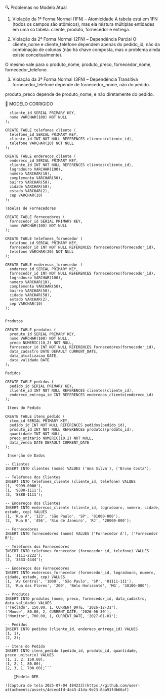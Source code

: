 
🔍 Problemas no Modelo Atual
1. Violação da 1ª Forma Normal (1FN) – Atomicidade
A tabela está em 1FN (todos os campos são atômicos), mas ela mistura múltiplas entidades em uma só tabela: cliente, produto, fornecedor e entrega.

2. Violação da 2ª Forma Normal (2FN) – Dependência Parcial
O cliente_nome e cliente_telefone dependem apenas do pedido_id, não da combinação de colunas (não há chave composta, mas o problema ainda existe conceitualmente).

O mesmo vale para o produto_nome, produto_preco, fornecedor_nome, fornecedor_telefone.

3. Violação da 3ª Forma Normal (3FN) – Dependência Transitiva
fornecedor_telefone depende de fornecedor_nome, não do pedido.

produto_preco depende de produto_nome, e não diretamente do pedido.

📁 MODELO CORRIGIDO

```sqlCREATE TABLE clientes (
  cliente_id SERIAL PRIMARY KEY,
  nome VARCHAR(100) NOT NULL
);

CREATE TABLE telefones_cliente (
  telefone_id SERIAL PRIMARY KEY,
  cliente_id INT NOT NULL REFERENCES clientes(cliente_id),
  telefone VARCHAR(20) NOT NULL
);

CREATE TABLE enderecos_cliente (
  endereco_id SERIAL PRIMARY KEY,
  cliente_id INT NOT NULL REFERENCES clientes(cliente_id),
  logradouro VARCHAR(100),
  numero VARCHAR(10),
  complemento VARCHAR(50),
  bairro VARCHAR(50),
  cidade VARCHAR(50),
  estado VARCHAR(2),
  cep VARCHAR(10)
);

Tabelas de Fornecedores

CREATE TABLE fornecedores (
  fornecedor_id SERIAL PRIMARY KEY,
  nome VARCHAR(100) NOT NULL
);

CREATE TABLE telefones_fornecedor (
  telefone_id SERIAL PRIMARY KEY,
  fornecedor_id INT NOT NULL REFERENCES fornecedores(fornecedor_id),
  telefone VARCHAR(20) NOT NULL
);

CREATE TABLE enderecos_fornecedor (
  endereco_id SERIAL PRIMARY KEY,
  fornecedor_id INT NOT NULL REFERENCES fornecedores(fornecedor_id),
  logradouro VARCHAR(100),
  numero VARCHAR(10),
  complemento VARCHAR(50),
  bairro VARCHAR(50),
  cidade VARCHAR(50),
  estado VARCHAR(2),
  cep VARCHAR(10)
);


Produtos

CREATE TABLE produtos (
  produto_id SERIAL PRIMARY KEY,
  nome VARCHAR(100) NOT NULL,
  preco NUMERIC(10,2) NOT NULL,
  fornecedor_id INT NOT NULL REFERENCES fornecedores(fornecedor_id),
  data_cadastro DATE DEFAULT CURRENT_DATE,
  data_atualizacao DATE,
  data_validade DATE
);

Pedidos

CREATE TABLE pedidos (
  pedido_id SERIAL PRIMARY KEY,
  cliente_id INT NOT NULL REFERENCES clientes(cliente_id),
  endereco_entrega_id INT REFERENCES enderecos_cliente(endereco_id)
);

 Itens do Pedido

CREATE TABLE itens_pedido (
  item_id SERIAL PRIMARY KEY,
  pedido_id INT NOT NULL REFERENCES pedidos(pedido_id),
  produto_id INT NOT NULL REFERENCES produtos(produto_id),
  quantidade INT NOT NULL,
  preco_unitario NUMERIC(10,2) NOT NULL,
  data_venda DATE DEFAULT CURRENT_DATE
);

 Inserção de Dados

-- Clientes
INSERT INTO clientes (nome) VALUES ('Ana Silva'), ('Bruno Costa');

-- Telefones dos Clientes
INSERT INTO telefones_cliente (cliente_id, telefone) VALUES
(1, '9999-0000'),
(1, '9888-1111'),
(2, '8888-1111');

-- Endereços dos Clientes
INSERT INTO enderecos_cliente (cliente_id, logradouro, numero, cidade, estado, cep) VALUES
(1, 'Rua A', '123', 'São Paulo', 'SP', '01000-000'),
(2, 'Rua B', '456', 'Rio de Janeiro', 'RJ', '20000-000');

-- Fornecedores
INSERT INTO fornecedores (nome) VALUES ('Fornecedor A'), ('Fornecedor B');

-- Telefones dos Fornecedores
INSERT INTO telefones_fornecedor (fornecedor_id, telefone) VALUES
(1, '1111-2222'),
(2, '3333-4444');

-- Endereços dos Fornecedores
INSERT INTO enderecos_fornecedor (fornecedor_id, logradouro, numero, cidade, estado, cep) VALUES
(1, 'Av Central', '1000', 'São Paulo', 'SP', '01111-111'),
(2, 'Rua das Flores', '200', 'Belo Horizonte', 'MG', '30100-000');

-- Produtos
INSERT INTO produtos (nome, preco, fornecedor_id, data_cadastro, data_validade) VALUES
('Teclado', 150.00, 1, CURRENT_DATE, '2026-12-31'),
('Mouse', 80.00, 2, CURRENT_DATE, '2026-06-30'),
('Monitor', 700.00, 1, CURRENT_DATE, '2027-01-01');

-- Pedidos
INSERT INTO pedidos (cliente_id, endereco_entrega_id) VALUES
(1, 1),
(2, 2);

-- Itens do Pedido
INSERT INTO itens_pedido (pedido_id, produto_id, quantidade, preco_unitario) VALUES
(1, 1, 2, 150.00),
(1, 2, 1, 80.00),
(2, 3, 1, 700.00);```

	📌Modelo DER

![Captura de tela 2025-07-04 184233](https://github.com/user-attachments/assets/4dcec4fd-4e43-41da-9e23-8aa91fdb66af)

